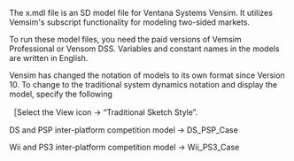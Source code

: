 The x.mdl file is an SD model file for Ventana Systems Vensim. It utilizes Vemsim's subscript functionality for modeling two-sided markets.

To run these model files, you need the paid versions of Vemsim Professional or Vensom DSS. Variables and constant names in the models are written in English.

Vensim has changed the notation of models to its own format since Version 10. To change to the traditional system dynamics notation and display the model, specify the following

［Select the View icon -> “Traditional Sketch Style”.

DS and PSP inter-platform competition model -> DS_PSP_Case

Wii and PS3 inter-platform competition model -> Wii_PS3_Case

